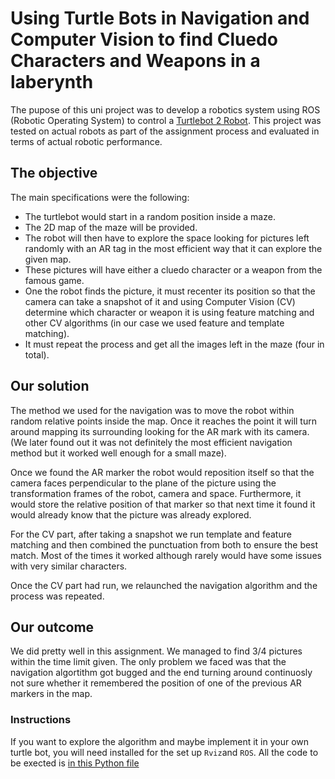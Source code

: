 # Using Turtle Bots in Navigation and Computer Vision to find Cluedo Characters and Weapons in a laberynth

The pupose of this uni project was to develop a robotics system using ROS (Robotic Operating System) to control a [Turtlebot 2 Robot](https://www.turtlebot.com/). This project was tested on actual robots as part of the assignment process and evaluated in terms of actual robotic performance. 

## The objective
The main specifications were the following: 
* The turtlebot would start in a random position inside a maze.
* The 2D map of the maze will be provided.
* The robot will then have to explore the space looking for pictures left randomly with an AR tag in the most efficient way that it can explore the given map. 
* These pictures will have either a cluedo character or a weapon from the famous game. 
* One the robot finds the picture, it must recenter its position so that the camera can take a snapshot of it and using Computer Vision (CV) determine which character or weapon it is using feature matching and other CV algorithms (in our case we used feature and template matching). 
* It must repeat the process and get all the images left in the maze (four in total). 

## Our solution
The method we used for the navigation was to move the robot within random relative points inside the map. Once it reaches the point it will turn around mapping its surrounding looking for the AR mark with its camera. (We later found out it was not definitely the most efficient navigation method but it worked well enough for a small maze).

Once we found the AR marker the robot would reposition itself so that the camera faces perpendicular to the plane of the picture using the transformation frames of the robot, camera and space. Furthermore, it would store the relative position of that marker so that next time it found it would already know that the picture was already explored.

For the CV part, after taking a snapshot we run template and feature matching and then combined the punctuation from both to ensure the best match. Most of the times it worked although rarely would have some issues with very similar characters. 

Once the CV part had run, we relaunched the navigation algorithm and the process was repeated. 

## Our outcome
We did pretty well in this assignment. We managed to find 3/4 pictures within the time limit given. The only problem we faced was that the navigation algortithm got bugged and the end turning around continuosly not sure whether it remembered the position of one of the previous AR markers in the map.

### Instructions
If you want to explore the algorithm and maybe implement it in your own turtle bot, you will need installed for the set up `Rviz`and `ROS`. All the code to be exected is [in this Python file](https://github.com/Randulfe/Turtlebot-CV-AI-project/blob/master/finalcode.py)
